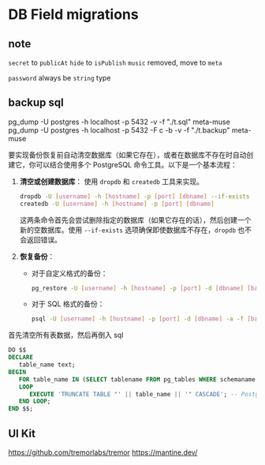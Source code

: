 # DB Field migrations

## note

`secret` to `publicAt`
`hide` to `isPublish`
`music` removed, move to `meta`

`password` always be `string` type


## backup sql

pg_dump -U postgres -h localhost -p 5432 -v -f "./t.sql" meta-muse
pg_dump -U postgres -h localhost -p 5432 -F c -b -v -f "./t.backup" meta-muse


要实现备份恢复前自动清空数据库（如果它存在），或者在数据库不存在时自动创建它，你可以结合使用多个 PostgreSQL 命令工具。以下是一个基本流程：

1. **清空或创建数据库**：
   使用 `dropdb` 和 `createdb` 工具来实现。

   ```bash
   dropdb -U [username] -h [hostname] -p [port] [dbname] --if-exists
   createdb -U [username] -h [hostname] -p [port] [dbname]
   ```

   这两条命令首先会尝试删除指定的数据库（如果它存在的话），然后创建一个新的空数据库。使用 `--if-exists` 选项确保即使数据库不存在，`dropdb` 也不会返回错误。

2. **恢复备份**：

   - 对于自定义格式的备份：

     ```bash
     pg_restore -U [username] -h [hostname] -p [port] -d [dbname] [backup_file_path]
     ```

   - 对于 SQL 格式的备份：

     ```bash
     psql -U [username] -h [hostname] -p [port] -d [dbname] -a -f [backup_file_path]
     ```


首先清空所有表数据，然后再倒入 sql

```sql
DO $$
DECLARE
   table_name text;
BEGIN
   FOR table_name IN (SELECT tablename FROM pg_tables WHERE schemaname = 'public')
   LOOP
      EXECUTE 'TRUNCATE TABLE "' || table_name || '" CASCADE'; -- PostgreSQL 将未用双引号包围的标识符（如表名和列名）转换为小写。因此，TRUNCATE TABLE Comment 会被解释为 TRUNCATE TABLE comment。但如果原始表名使用了大写或大小写混合，那么在引用时需要使用双引号。
   END LOOP;
END $$;
```



## UI Kit

https://github.com/tremorlabs/tremor
https://mantine.dev/